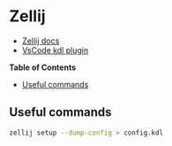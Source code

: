 # Zellij

- [Zellij docs](https://zellij.dev/documentation/introduction)
- [VsCode kdl plugin](https://github.com/kdl-org/vscode-kdl)

<!-- START doctoc generated TOC please keep comment here to allow auto update -->
<!-- DON'T EDIT THIS SECTION, INSTEAD RE-RUN doctoc TO UPDATE -->
**Table of Contents**

- [Useful commands](#useful-commands)

<!-- END doctoc generated TOC please keep comment here to allow auto update -->

## Useful commands

```sh
zellij setup --dump-config > config.kdl
```
